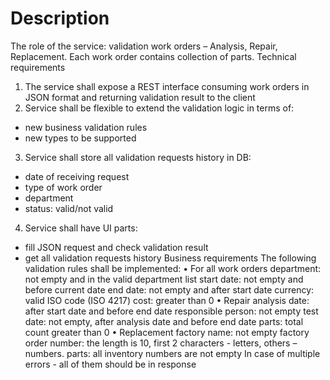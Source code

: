 # Description
The role of the service: validation work orders – Analysis, Repair, Replacement. Each work order contains
collection of parts.
Technical requirements
1. The service shall expose a REST interface consuming work orders in JSON format and returning validation result
   to the client
2. Service shall be flexible to extend the validation logic in terms of:
- new business validation rules
- new types to be supported
3. Service shall store all validation requests history in DB:
- date of receiving request
- type of work order
- department
- status: valid/not valid
4. Service shall have UI parts:
- fill JSON request and check validation result
- get all validation requests history
  Business requirements
  The following validation rules shall be implemented:
  • For all work orders
  department: not empty and in the valid department list
  start date: not empty and before current date
  end date: not empty and after start date
  currency: valid ISO code (ISO 4217)
  cost: greater than 0
  • Repair
  analysis date: after start date and before end date
  responsible person: not empty
  test date: not empty, after analysis date and before end date
  parts: total count greater than 0
  • Replacement
  factory name: not empty
  factory order number: the length is 10, first 2 characters - letters, others – numbers.
  parts: all inventory numbers are not empty
  In case of multiple errors - all of them should be in response
